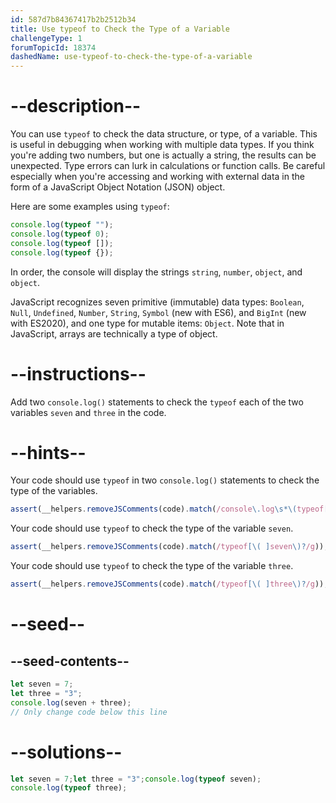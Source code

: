 ```yaml
---
id: 587d7b84367417b2b2512b34
title: Use typeof to Check the Type of a Variable
challengeType: 1
forumTopicId: 18374
dashedName: use-typeof-to-check-the-type-of-a-variable
---
```


# --description--

You can use `typeof` to check the data structure, or type, of a variable. This is useful in debugging when working with multiple data types. If you think you're adding two numbers, but one is actually a string, the results can be unexpected. Type errors can lurk in calculations or function calls. Be careful especially when you're accessing and working with external data in the form of a JavaScript Object Notation (JSON) object.

Here are some examples using `typeof`:

```js
console.log(typeof "");
console.log(typeof 0);
console.log(typeof []);
console.log(typeof {});
```

In order, the console will display the strings `string`, `number`, `object`, and `object`.

JavaScript recognizes seven primitive (immutable) data types: `Boolean`, `Null`, `Undefined`, `Number`, `String`, `Symbol` (new with ES6), and `BigInt` (new with ES2020), and one type for mutable items: `Object`. Note that in JavaScript, arrays are technically a type of object.

# --instructions--

Add two `console.log()` statements to check the `typeof` each of the two variables `seven` and `three` in the code.

# --hints--

Your code should use `typeof` in two `console.log()` statements to check the type of the variables.

```js
assert(__helpers.removeJSComments(code).match(/console\.log\s*\(typeof[\( ].*\)?\)/g).length == 2);
```

Your code should use `typeof` to check the type of the variable `seven`.

```js
assert(__helpers.removeJSComments(code).match(/typeof[\( ]seven\)?/g));
```

Your code should use `typeof` to check the type of the variable `three`.

```js
assert(__helpers.removeJSComments(code).match(/typeof[\( ]three\)?/g));
```

# --seed--

## --seed-contents--

```js
let seven = 7;
let three = "3";
console.log(seven + three);
// Only change code below this line
```

# --solutions--

```js
let seven = 7;let three = "3";console.log(typeof seven);
console.log(typeof three);
```
